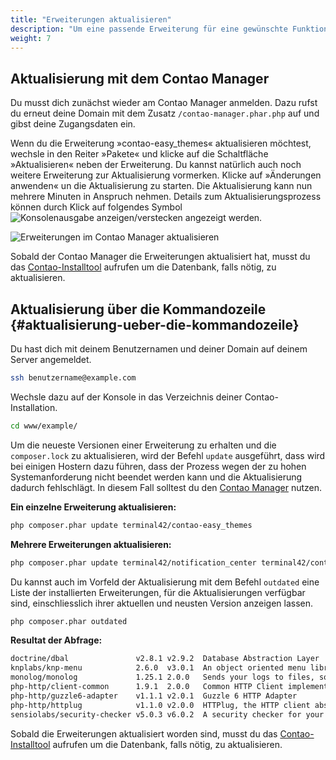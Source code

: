 ```yaml
---
title: "Erweiterungen aktualisieren"
description: "Um eine passende Erweiterung für eine gewünschte Funktion zu finden, hast du drei Möglichkeiten."
weight: 7
---
```



## Aktualisierung mit dem Contao Manager

Du musst dich zunächst wieder am Contao Manager anmelden. Dazu rufst du erneut deine Domain mit dem Zusatz 
`/contao-manager.phar.php` auf und gibst deine Zugangsdaten ein.

Wenn du die Erweiterung »contao-easy_themes« aktualisieren möchtest, wechsle in den Reiter »Pakete« und klicke auf die 
Schaltfläche »Aktualisieren« neben der Erweiterung. Du kannst natürlich auch noch weitere Erweiterung zur 
Aktualisierung vormerken. Klicke auf »Änderungen anwenden« un die Aktualisierung zu starten. Die Aktualisierung kann 
nun mehrere Minuten in Anspruch nehmen. Details zum Aktualisierungsprozess können durch Klick auf folgendes Symbol 
![Konsolenausgabe anzeigen/verstecken](/de/icons/konsolenausgabe.png?classes=icon) angezeigt werden.

![Erweiterungen im Contao Manager aktualisieren](/de/installation/images/de/erweiterungen-im-contao-manager-aktualisieren.png)

Sobald der Contao Manager die Erweiterungen aktualisiert hat, musst du das [Contao-Installtool](../contao-installtool/) 
aufrufen um die Datenbank, falls nötig, zu aktualisieren.


## Aktualisierung über die Kommandozeile {#aktualisierung-ueber-die-kommandozeile}

Du hast dich mit deinem Benutzernamen und deiner Domain auf deinem Server angemeldet.

```bash
ssh benutzername@example.com
```

Wechsle dazu auf der Konsole in das Verzeichnis deiner Contao-Installation.

```bash
cd www/example/
```

Um die neueste Versionen einer Erweiterung zu erhalten und die `composer.lock` zu aktualisieren, wird der Befehl 
`update` ausgeführt, dass wird bei einigen Hostern dazu führen, dass der Prozess wegen der zu hohen Systemanforderung 
nicht beendet werden kann und die Aktualisierung dadurch fehlschlägt. In diesem Fall solltest du den 
[Contao Manager](#aktualisierung-mit-dem-contao-manager) nutzen.

**Ein einzelne Erweiterung aktualisieren:**

```bash
php composer.phar update terminal42/contao-easy_themes
```

**Mehrere Erweiterungen aktualisieren:**

```bash
php composer.phar update terminal42/notification_center terminal42/contao-leads
```

Du kannst auch im Vorfeld der Aktualisierung mit dem Befehl `outdated` eine Liste der installierten Erweiterungen, für 
die Aktualisierungen verfügbar sind, einschliesslich ihrer aktuellen und neusten Version anzeigen lassen.

```bash
php composer.phar outdated
```

**Resultat der Abfrage:**

```bash
doctrine/dbal               v2.8.1 v2.9.2  Database Abstraction Layer
knplabs/knp-menu            2.6.0  v3.0.1  An object oriented menu library
monolog/monolog             1.25.1 2.0.0   Sends your logs to files, sockets, inboxes, databases …
php-http/client-common      1.9.1  2.0.0   Common HTTP Client implementations and tools for HTTPlug
php-http/guzzle6-adapter    v1.1.1 v2.0.1  Guzzle 6 HTTP Adapter
php-http/httplug            v1.1.0 v2.0.0  HTTPlug, the HTTP client abstraction for PHP
sensiolabs/security-checker v5.0.3 v6.0.2  A security checker for your composer.lock
``` 

Sobald die Erweiterungen aktualisiert worden sind, musst du das [Contao-Installtool](../contao-installtool/) 
aufrufen um die Datenbank, falls nötig, zu aktualisieren.
